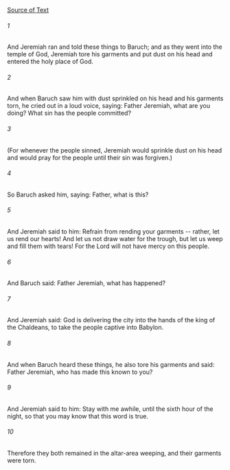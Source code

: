 [Source of Text](https://github.com/scrollmapper/bible_databases_deuterocanonical)

###### 1
And Jeremiah ran and told these things to Baruch; and as they went into the temple of God, Jeremiah tore his garments and put dust on his head and entered the holy place of God.

###### 2
And when Baruch saw him with dust sprinkled on his head and his garments torn, he cried out in a loud voice, saying: Father Jeremiah, what are you doing? What sin has the people committed?

###### 3
(For whenever the people sinned, Jeremiah would sprinkle dust on his head and would pray for the people until their sin was forgiven.)

###### 4
So Baruch asked him, saying: Father, what is this?

###### 5
And Jeremiah said to him: Refrain from rending your garments -- rather, let us rend our hearts! And let us not draw water for the trough, but let us weep and fill them with tears! For the Lord will not have mercy on this people.

###### 6
And Baruch said: Father Jeremiah, what has happened?

###### 7
And Jeremiah said: God is delivering the city into the hands of the king of the Chaldeans, to take the people captive into Babylon.

###### 8
And when Baruch heard these things, he also tore his garments and said: Father Jeremiah, who has made this known to you?

###### 9
And Jeremiah said to him: Stay with me awhile, until the sixth hour of the night, so that you may know that this word is true.

###### 10
Therefore they both remained in the altar-area weeping, and their garments were torn.